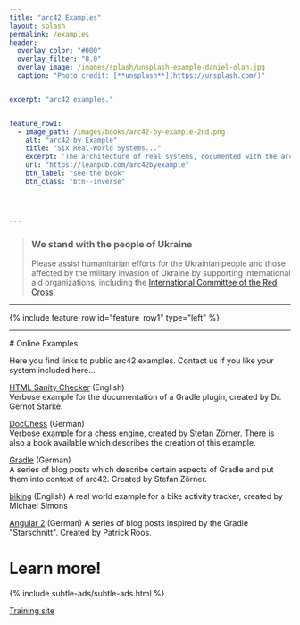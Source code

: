 ```yaml
---
title: "arc42 Examples"
layout: splash
permalink: /examples
header:
  overlay_color: "#000"
  overlay_filter: "0.0"
  overlay_image: /images/splash/unsplash-example-daniel-olah.jpg
  caption: "Photo credit: [**unsplash**](https://unsplash.com/)"


excerpt: "arc42 examples."


feature_row1:
  - image_path: /images/books/arc42-by-example-2nd.png
    alt: "arc42 by Example"
    title: "Six Real-World Systems..."
    excerpt: 'The architecture of real systems, documented with the arc42 template. Helps you jumpstart your own documentation. Written by Gernot Starke, Michael Simons and Stefan Zörner.'
    url: "https://leanpub.com/arc42byexample"
    btn_label: "see the book"
    btn_class: "btn--inverse"




---
```


<div class="ua-background" markdown="1">

>### We stand with the people of Ukraine <span class="parent"><span class="ua-text"><i class="fas fa-heart children"></i></span><span class="ua-size children"><i class="fas fa-heart beat heart children"></i></span></span>
>
>Please assist humanitarian efforts for the Ukrainian people and those affected by the military invasion of Ukraine by supporting international aid organizations, including the [International Committee of the Red Cross](https://www.icrc.org/en).

</div>




<hr>

{% include feature_row id="feature_row1" type="left" %}

<hr>
# Online Examples

Here you find links to public arc42 examples. Contact us if you like your system
included here...

[HTML Sanity Checker](https://hsc.aim42.org) (English)  
Verbose example for the documentation of a Gradle plugin, created by Dr. Gernot Starke.

[DocChess](https://www.dokchess.de/dokchess/arc42/) (German)  
Verbose example for a chess engine, created by Stefan Z&ouml;rner. There is also a book available which describes the creation of this example.

[Gradle](https://www.embarc.de/arc42-starschnitt-gradle/) (German)  
A series of blog posts which describe certain aspects of Gradle and put them into context of arc42. Created by Stefan Z&ouml;rner.

[biking](https://biking.michael-simons.eu/docs/index.html) (English)
A real world example for a bike activity tracker, created by Michael Simons

[Angular 2](https://blog.fingersteps.ch/2015/12/01/blog-serie-architekturueberblick-von-angular-2/) (German)
A series of blog posts inspired by the Gradle "Starschnitt". Created by Patrick Roos.



# Learn more!

{% include subtle-ads/subtle-ads.html %}

<a href="https://arc42.de/schulungen" class="btn btn--success">Training site</a>
